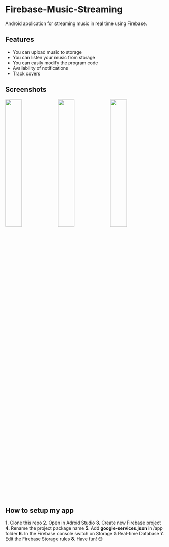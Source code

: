 # Firebase-Music-Streaming
Android application for streaming music in real time using Firebase.

## Features
- You can upload music to storage
- You can listen your music from storage
- You can easily modify the program code
- Availability of notifications
- Track covers

## Screenshots
<div style="dispaly:flex">
    <img src="https://github.com/Fut1le/Firebase-Music-Streaming/blob/main/images/1.jpg" width="32%">
    <img src="https://github.com/Fut1le/Firebase-Music-Streaming/blob/main/images/2.jpg" width="32%">
    <img src="https://github.com/Fut1le/Firebase-Music-Streaming/blob/main/images/3.jpg" width="32%">
</div>

## How to setup my app
**1.** Clone this repo
**2.** Open in Adroid Studio
**3.** Create new Firebase project
**4.** Rename the project package name
**5.** Add **google-services.json** in /app folder
**6.** In the Firebase console switch on Storage & Real-time Database
**7.** Edit the Firebase Storage rules
**8.** Have fun! 😏


